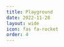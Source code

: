 ```yaml
---
title: Playground
date: 2022-11-28
layout: wide
icon: fas fa-rocket
order: 4
---
```

<style>
@import url(https://fonts.googleapis.com/css2?family=Material+Symbols+Outlined:opsz,wght,FILL,GRAD@20..48,100..700,0..1,-50..200&display=block);
@import url(https://cdn.jsdelivr.net/npm/material-icons@1.13.14/iconfont/material-icons.min.css);

.material-symbols-outlined {
  font-variation-settings:
    'FILL' 0,
    'wght' 400,
    'GRAD' 0,
    'opsz' 24;
}

.material-symbols-outlined,
.material-icons {
  font-size: 21px;
  position: relative;
  top: 5px;
}

/* Table */
.playground {
  box-sizing: border-box;
  height: 100%;
  height: calc(100vh - 128px);
}

.toolbar {
  overflow: hidden;
  padding: 0 2rem;
  height: 30px;
  width: 100%;
  user-select: none;
  -moz-user-select: none;
  -webkit-user-select: none;
  -ms-user-select: none;
}

.toolbar button:not(:first-child) {
  padding-left: 0.4rem;
}

.toolbar button:not(:last-child) {
  padding-right: 0.4rem;
}

.toolbar span.dot::before {
  content: "·";
  margin: 0 3px 0 4px;
  color: var(--text-color);
}

.toolbar span.separator {
  border-left: 1px solid var(--text-color);
  margin: 0 5px 0 10px;
}

.toolbar span.separator + span.separator {
  display: none;
}

.viewer-row {
  display: flex;
  height: calc(100% - 30px);
  border-top: 1px solid var(--main-border-color);
}

.viewer-column {
  flex: 50%;
  width: 50%;
  height: 100%;
}

/* Editor */

#editor, .console {
  border: none;
  width: 100%;
  height: 100%;
  resize: none;
  font-family: monospace;
  font-size: 0.8rem;
  line-height: 1.4;
  white-space: pre;
}

.monaco-editor,
.monaco-editor .margin,
.monaco-editor-background,
canvas.minimap-decorations-layer {
  outline: none;
  background-color: inherit;
}

.console {
  background: var(--playground-console-background);
  padding: 0.5rem;
  height: 50%;
}

.content x3d-canvas, x3d-canvas {
  display: block;
  width: 100%;
  height: 50%;
  aspect-ratio: unset;
}

/* Console */

.console {
  overflow: scroll;
}

span.info {
  color: var(--system-blue);
}

span.warn {
  color: var(--system-yellow);
}

span.error {
  color: var(--system-red);
}
</style>

<!-- Also change version in playground.js! -->
<script defer src="https://cdn.jsdelivr.net/npm/monaco-editor@0.52.0/min/vs/loader.js"></script>
<script type="module" src="../assets/playground/playground.mjs"></script>

<div class="playground">
  <div class="toolbar"></div>
  <div class="viewer-row">
     <div class="viewer-column1 viewer-column">
       <x3d-canvas splashScreen="false" debug="true" contentScale="auto" xrSessionMode="IMMERSIVE_AR"></x3d-canvas>
       <div class="console"></div>
     </div>
     <div class="viewer-column2 viewer-column"><div id="editor"></div></div>
  </div>
</div>
